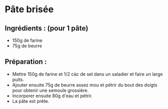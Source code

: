 # Pâte brisée

## Ingrédients : (pour 1 pâte)
* 150g de farine
* 75g de beurre

## Préparation :
* Mettre 150g de farine et 1/2 càc de sel dans un saladier et faire un large puits.
* Ajouter ensuite 75g de beurre assez mou et pétrir du bout des doigts pour obtenir une semoule grossière.
* Incorporer ensuite 80g d'eau et pétrir.
* La pâte est prête.